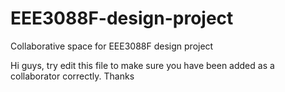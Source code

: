 # EEE3088F-design-project
Collaborative space for EEE3088F design project

Hi guys, try edit this file to make sure you have been added as a collaborator correctly. Thanks
